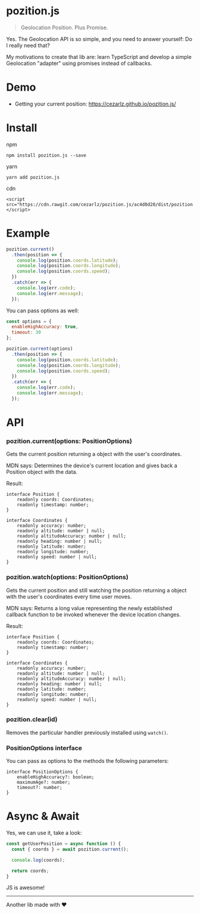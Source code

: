 # pozition.js

> Geolocation Position. Plus Promise.

Yes. The Geolocation API is so simple, and you need to answer yourself: Do I really need that?

My motivations to create that lib are: learn TypeScript and develop a simple Geolocation "adapter" using promises instead of callbacks.


# Demo

* Getting your current position: https://cezarlz.github.io/pozition.js/

# Install

npm
```
npm install pozition.js --save
```

yarn
```
yarn add pozition.js
```

cdn
```
<script src="https://cdn.rawgit.com/cezarlz/pozition.js/ac4d0d20/dist/pozition.min.js"></script>
```

# Example

```javascript
pozition.current()
  .then(position => {
    console.log(position.coords.latitude);
    console.log(position.coords.longitude);
    console.log(position.coords.speed);
  })
  .catch(err => {
    console.log(err.code);
    console.log(err.message);
  });
```

You can pass options as well:

```javascript
const options = {
  enableHighAccuracy: true,
  timeout: 30
};

pozition.current(options)
  .then(position => {
    console.log(position.coords.latitude);
    console.log(position.coords.longitude);
    console.log(position.coords.speed);
  })
  .catch(err => {
    console.log(err.code);
    console.log(err.message);
  });
```

# API

### pozition.current(options: PositionOptions)

Gets the current position returning a object with the user's coordinates.

MDN says: Determines the device's current location and gives back a Position object with the data.

Result:

```
interface Position {
    readonly coords: Coordinates;
    readonly timestamp: number;
}

interface Coordinates {
    readonly accuracy: number;
    readonly altitude: number | null;
    readonly altitudeAccuracy: number | null;
    readonly heading: number | null;
    readonly latitude: number;
    readonly longitude: number;
    readonly speed: number | null;
}
```

### pozition.watch(options: PositionOptions)

Gets the current position and still watching the position returning a object with the user's coordinates every time user moves.

MDN says: Returns a long value representing the newly established callback function to be invoked whenever the device location changes.

Result:

```
interface Position {
    readonly coords: Coordinates;
    readonly timestamp: number;
}

interface Coordinates {
    readonly accuracy: number;
    readonly altitude: number | null;
    readonly altitudeAccuracy: number | null;
    readonly heading: number | null;
    readonly latitude: number;
    readonly longitude: number;
    readonly speed: number | null;
}
```

### pozition.clear(id)

Removes the particular handler previously installed using `watch()`.

### PositionOptions interface

You can pass as options to the methods the following parameters:

```
interface PositionOptions {
    enableHighAccuracy?: boolean;
    maximumAge?: number;
    timeout?: number;
}
```

# Async & Await

Yes, we can use it, take a look:

```javascript
const getUserPosition = async function () {
  const { coords } = await pozition.current();

  console.log(coords);

  return coords;
}
```

JS is awesome!

---

Another lib made with :heart:
